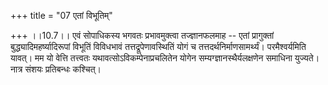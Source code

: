+++
title = "07 एतां विभूतिम्"

+++
।।10.7।। एवं सोपाधिकस्य भगवतः प्रभावमुक्त्वा तज्ज्ञानफलमाह -- एतां
प्रागुक्तां बुद्ध्यादिमहर्ष्यादिरूपां विभूतिं विविधभावं
तत्तद्रूपेणावस्थितिं योगं च तत्तदर्थनिर्माणसामर्थ्यं। परमैश्वर्यमिति
यावत्। मम यो वेत्ति तत्त्वतः यथावत्सोऽविकम्पेनाप्रचलितेन योगेन
सम्यग्ज्ञानस्थैर्यलक्षणेन समाधिना युज्यते। नात्र संशयः प्रतिबन्धः
कश्चित्।
